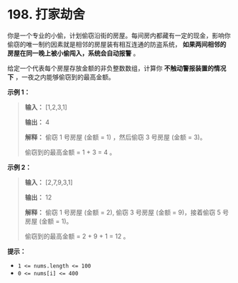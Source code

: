 # 198. 打家劫舍

你是一个专业的小偷，计划偷窃沿街的房屋。每间房内都藏有一定的现金，影响你偷窃的唯一制约因素就是相邻的房屋装有相互连通的防盗系统，
**如果两间相邻的房屋在同一晚上被小偷闯入，系统会自动报警** 。

给定一个代表每个房屋存放金额的非负整数数组，计算你 **不触动警报装置的情况下**  ，一夜之内能够偷窃到的最高金额。

**示例 1：**

> **输入：** \[1,2,3,1]
>
> **输出：** 4
>
> **解释：** 偷窃 1 号房屋 \(金额 = 1\) ，然后偷窃 3 号房屋 \(金额 = 3\)。
>
> 偷窃到的最高金额 = 1 \+ 3 = 4 。

**示例 2：**

> **输入：** \[2,7,9,3,1]
>
> **输出：** 12
>
> **解释：** 偷窃 1 号房屋 \(金额 = 2\), 偷窃 3 号房屋 \(金额 = 9\)，接着偷窃 5 号房屋 \(金额 = 1\)。
>
> 偷窃到的最高金额 = 2 \+ 9 \+ 1 = 12 。

**提示：**

* `1 <= nums.length <= 100`
* `0 <= nums[i] <= 400`